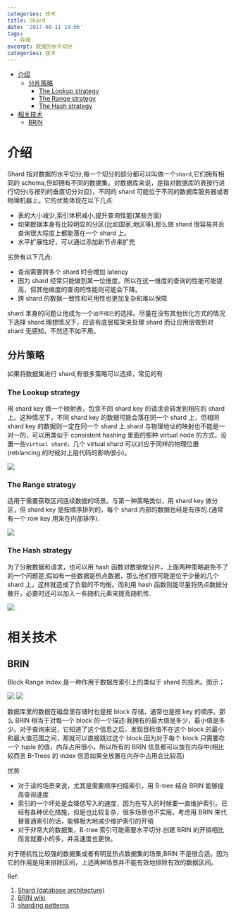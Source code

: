 ```yaml
---
categories: 技术
title: Shard
date: '2017-08-11 19:06'
tags:
  - 存储
excerpt: 数据的水平切分
categories: 技术
---
```



<!-- toc -->

- [介绍](#%E4%BB%8B%E7%BB%8D)
  * [分片策略](#%E5%88%86%E7%89%87%E7%AD%96%E7%95%A5)
    + [The Lookup strategy](#the-lookup-strategy)
    + [The Range strategy](#the-range-strategy)
    + [The Hash strategy](#the-hash-strategy)
- [相关技术](#%E7%9B%B8%E5%85%B3%E6%8A%80%E6%9C%AF)
  * [BRIN](#brin)

<!-- tocstop -->

# 介绍

Shard 指对数据的水平切分,每一个切分的部分都可以叫做一个`shard`,它们拥有相同的 schema,但却拥有不同的数据集。对数据库来说，是指对数据库的表按行进行切分(与按列的垂直切分对应)，不同的 shard 可能位于不同的数据库服务器或者物理机器上。它的优势体现在以下几点:

* 表的大小减少,索引体积减小,提升查询性能(某些方面)
* 如果数据本身有比较明显的分区(比如国家,地区等),那么做 shard 很容易并且查询很大程度上都能落在一个 shard 上。
* 水平扩展性好，可以通过添加新节点来扩充

劣势有以下几点:

* 查询需要跨多个 shard 时会增加 latency
* 因为 shard 经常只能做到某一位维度。所以在这一维度的查询的性能可能提高，但其他维度的查询的性能则可能会下降。
* 跨 shard 的数据一致性和可用性也更加复杂和难以保障

shard 本身的问题让他成为一个`迫不得已`的选择。尽量在没有其他优化方式的情况下选择 shard.理想情况下，应该有底层框架来处理 shard 而让应用层做到对 shard 无感知，不然还不如不用。


## 分片策略
如果将数据集进行 shard,有很多策略可以选择，常见的有

### The Lookup strategy
用 shard key 做一个映射表，包含不同 shard key 的请求会转发到相应的 shard 上。这种情况下，不同 shard key 的数据可能会落在同一个 shard 上，但相同 shard key 的数据则一定在同一个 shard 上.shard 与物理地址的映射也不能是一对一的，可以用类似于 consistent hashing 里面的那种 virtual node 的方式，设置一些`virtual shard`，几个 virtual shard 可以对应于同样的物理位置(reblancing 的时候对上层代码的影响很小)。

![](https://hangyan.github.io/images/db/sharding-tenant.png)

### The Range strategy
适用于需要获取区间连续数据的场景。与第一种策略类似，用 shard key 做分区，但 shard key 是按顺序排列的，每个 shard 内部的数据也经是有序的.(通常有一个 row key 用来在内部排序).


![](https://hangyan.github.io/images/db/sharding-sequential-sets.png)


### The Hash strategy
为了分散数据和请求，也可以用 hash 函数对数据做分片。上面两种策略避免不了的一个问题是,假如有一些数据是热点数据，那么他们很可能是位于少量的几个 shard 上，这样就造成了负载的不均衡。而利用 hash 函数则能尽量将热点数据分散开，必要时还可以加入一些随机元素来提高随机性.

![](https://hangyan.github.io/images/db/sharding-data-hash.png)

# 相关技术

## BRIN

Block Range Index.是一种作用于数据库索引上的类似于 shard 的技术。图示；

![](https://hangyan.github.io/images/db/shard-b-tree.png)
![](https://hangyan.github.io/images/db/shard-brin.png)

数据库里的数据在磁盘里存储时也是按 block 存储，通常也是按 key 的顺序。那么 BRIN 相当于对每一个 block 的一个描述:我拥有的最大值是多少，最小值是多少。对于查询来说，它知道了这个信息之后，发现目标值不在这个 block 的最小和最大值范围之间，那就可以直接跳过这个 block.因为对于每个 block 只需要存一个 tuple 的值，内存占用很小，所以所有的 BRIN 信息都可以放在内存中(相比较而言 B-Trees 的 index 信息如果全放置在内存中占用会比较高)

优势
* 对于读的场景来说，尤其是需要顺序扫描索引，用 B-tree 结合 BRIN 能够提高查询速度
* 索引的一个坏处是会降低写入的速度，因为在写入的时候要一直维护索引。已经有各种优化措施，但是也比较复杂，很多场景也不实用。考虑用 BRIN 来代替普通索引的话，能够极大地减少维护索引的开销
* 对于非常大的数据集，B-tree 索引可能需要水平切分.创建 BRIN 的开销相比而言就要小的多，并且速度也更快。

对于随机性比较强的数据集或者有明显热点数据集的场景,BRIN 不是很合适。因为它的作用是用来排除区间，上述两种场景并不能有效地排除有效的数据区间。


Ref:
1. [Shard (database architecture)](https://en.wikipedia.org/wiki/Shard_(database_architecture))
2. [BRIN wiki](https://en.wikipedia.org/wiki/Block_Range_Index)
3. [sharding patterns](https://docs.microsoft.com/en-us/azure/architecture/patterns/sharding)

